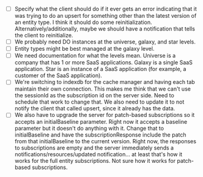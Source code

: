- [ ] Specify what the client should do if it ever gets an error indicating that it was trying to do an upsert for something other than the latest version of an entity type. I think it should do some reinitialization. Alternatively/additionally, maybe we should have a notification that tells the client to reinitialize.
- [ ] We probably need DO instances at the universe, galaxy, and star levels.
- [ ] Entity types might be best managed at the galaxy level.
- [ ] We need documentation for what the levels mean. Universe is a company that has 1 or more SaaS applications. Galaxy is a single SaaS application. Star is an instance of a SaaS application (for example, a customer of the SaaS application).
- [ ] We're switching to indexdb for the cache manager and having each tab maintain their own connection. This makes me think that we can't use the sessionId as the subscription id on the server side. Need to schedule that work to change that. We also need to update it to not notify the client that called upsert, since it already has the data.
- [ ] We also have to upgrade the server for patch-based subscriptions so it accepts an initialBaseline parameter. Right now it accepts a baseline parameter but it doesn't do anything with it. Change that to initialBaseline and have the subscriptionResponse include the patch from that initialBaseline to the current version. Right now, the responses to subscriptions are empty and the server immediately sends a notifications/resources/updated notification... at least that's how it works for the full entity subscriptions. Not sure how it works for patch-based subscriptions.